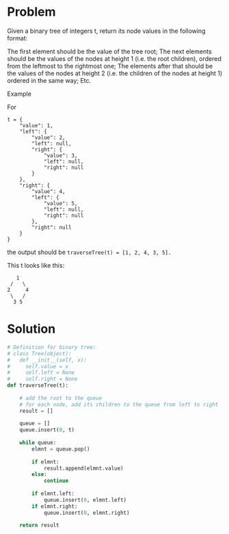 # Problem
Given a binary tree of integers t, return its node values in the following format:

The first element should be the value of the tree root;
The next elements should be the values of the nodes at height 1 (i.e. the root children), ordered from the leftmost to the rightmost one;
The elements after that should be the values of the nodes at height 2 (i.e. the children of the nodes at height 1) ordered in the same way;
Etc.

Example

For

    t = {
        "value": 1,
        "left": {
            "value": 2,
            "left": null,
            "right": {
                "value": 3,
                "left": null,
                "right": null
            }
        },
        "right": {
            "value": 4,
            "left": {
                "value": 5,
                "left": null,
                "right": null
            },
            "right": null
        }
    }
the output should be
`traverseTree(t) = [1, 2, 4, 3, 5].`

This t looks like this:

       1
     /   \
    2     4
     \   /
      3 5
# Solution
```python
# Definition for binary tree:
# class Tree(object):
#   def __init__(self, x):
#     self.value = x
#     self.left = None
#     self.right = None
def traverseTree(t):
    
    # add the root to the queue
    # for each node, add its children to the queue from left to right
    result = []
    
    queue = []
    queue.insert(0, t)
    
    while queue:
        elmnt = queue.pop()
        
        if elmnt:
            result.append(elmnt.value)
        else:
            continue
        
        if elmnt.left:
            queue.insert(0, elmnt.left)
        if elmnt.right:
            queue.insert(0, elmnt.right)
    
    return result
```
